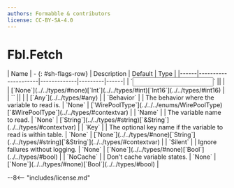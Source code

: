 ```yaml
---
authors: Formabble & contributors
license: CC-BY-SA-4.0
---
```



# Fbl.Fetch

<div class="sh-parameters" markdown="1">
| Name | - {: #sh-flags-row} | Description | Default | Type |
|------|---------------------|-------------|---------|------|
| `<input>` || | | [`None`](../../types/#none)[`Int`](../../types/#int)[`Int16`](../../types/#int16) |
| `<output>` || | | [`Any`](../../types/#any) |
| `Behavior` |  | The behavior where the variable to read is. | `None` | [`WirePoolType`](../../../enums/WirePoolType)[`&WirePoolType`](../../types/#contextvar) |
| `Name` |  | The variable name to read. | `None` | [`String`](../../types/#string)[`&String`](../../types/#contextvar) |
| `Key` |  | The optional key name if the variable to read is within table. | `None` | [`None`](../../types/#none)[`String`](../../types/#string)[`&String`](../../types/#contextvar) |
| `Silent` |  | Ignore failures without logging. | `None` | [`None`](../../types/#none)[`Bool`](../../types/#bool) |
| `NoCache` |  | Don't cache variable states. | `None` | [`None`](../../types/#none)[`Bool`](../../types/#bool) |

</div>



--8<-- "includes/license.md"


